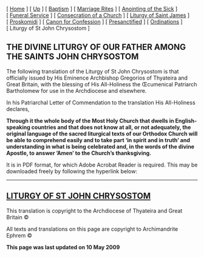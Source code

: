 \[ [Home](index.md) \] \[ [Up](eucholog.md) \] \[ [Baptism](baptism.md) \] \[ [Marriage Rites](marriage.md) \] \[ [Anointing of the Sick](anointin.md) \] \[ [Funeral Service](funeral.md) \] \[ [Consecration of a Church](dedic-int.md) \] \[ [Liturgy of Saint James](lit-james.md) \] \[ [Proskomidi](proskomidi.md) \] \[ [Canon for Confession](canon_for_confession.md) \] \[ [Presanctified](presanctified.md) \] \[ [Ordinations](ordinations.md) \] \[ Liturgy of St John Chrysostom \]

THE DIVINE LITURGY OF OUR FATHER AMONG THE SAINTS JOHN CHRYSOSTOM
-----------------------------------------------------------------

The following translation of the Liturgy of St John Chrysostom is that officially issued by His Eminence Archbishop Gregorios of Thyateira and Great Britain, with the blessing of His All-Holiness the Œcumenical Patriarch Bartholomew for use in the Archdiocese and elsewhere.

In his Patriarchal Letter of Commendation to the translation His All-Holiness declares,

**Through it the whole body of the Most Holy Church that dwells in English-speaking countries and that does not know at all, or not adequately, the original language of the sacred liturgical texts of our Orthodox Church will be able to comprehend easily and to take part ‘in spirit and in truth’ and understanding in what is being celebrated and, in the words of the divine Apostle, to answer ’Amen’ to the Church’s thanksgiving.**

It is in PDF format, for which Adobe Acrobat Reader is required. This may be downloaded freely by following the hyperlink below:

****

[LITURGY OF ST JOHN CHRYSOSTOM](LIT-ENGF%20WWW.pdf)
---------------------------------------------------

This translation is copyright to the Archdiocese of Thyateira and Great Britain ©

All texts and translations on this page are copyright to Archimandrite Ephrem ©

**This page was last updated on 10 May 2009**
